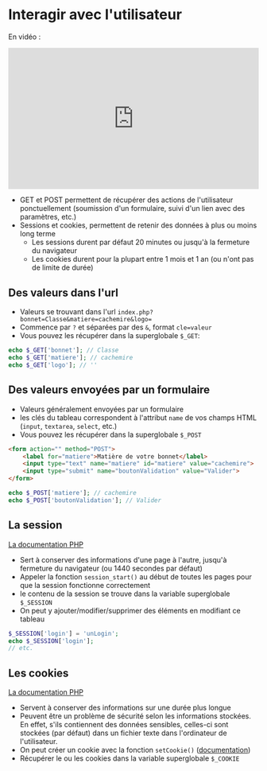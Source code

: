 
# Interagir avec l'utilisateur

En vidéo : 

<div style="position: relative; padding-bottom: 56.25%; height: 0;"><iframe src="https://www.loom.com/embed/1ad7cd0531014f6b8e0b7afc4a8fd775" frameborder="0" webkitallowfullscreen mozallowfullscreen allowfullscreen style="position: absolute; top: 0; left: 0; width: 100%; height: 100%;"></iframe></div>

- GET et POST permettent de récupérer des actions de l'utilisateur ponctuellement (soumission d'un formulaire, suivi d'un lien avec des paramètres, etc.)
- Sessions et cookies, permettent de retenir des données à plus ou moins long terme
  - Les sessions durent par défaut 20 minutes ou jusqu'à la fermeture du navigateur
  - Les cookies durent pour la plupart entre 1 mois et 1 an (ou n'ont pas de limite de durée)

## Des valeurs dans l'url

- Valeurs se trouvant dans l'url `index.php?bonnet=Classe&matiere=cachemire&logo=`
- Commence par `?` et séparées par des `&`, format `cle=valeur`
- Vous pouvez les récupérer dans la superglobale `$_GET`:

```php
echo $_GET['bonnet']; // Classe
echo $_GET['matiere']; // cachemire
echo $_GET['logo']; // ''
```

## Des valeurs envoyées par un formulaire

- Valeurs généralement envoyées par un formulaire
- les clés du tableau correspondent à l'attribut `name` de vos champs HTML (`input`, `textarea`, `select`, etc.)
- Vous pouvez les récupérer dans la superglobale `$_POST`

```html
<form action="" method="POST">
    <label for="matiere">Matière de votre bonnet</label>
    <input type="text" name="matiere" id="matiere" value="cachemire">
    <input type="submit" name="boutonValidation" value="Valider">
</form>
```

```php
echo $_POST['matiere']; // cachemire
echo $_POST['boutonValidation']; // Valider
```

## La session

[La documentation PHP](https://www.php.net/manual/fr/book.session.php)

- Sert à conserver des informations d'une page à l'autre, jusqu'à fermeture du navigateur (ou 1440 secondes par défaut)
- Appeler la fonction `session_start()` au début de toutes les pages pour que la session fonctionne correctement
- le contenu de la session se trouve dans la variable superglobale `$_SESSION`
- On peut y ajouter/modifier/supprimer des éléments en modifiant ce tableau
```php
$_SESSION['login'] = 'unLogin';
echo $_SESSION['login']; 
// etc.
```

## Les cookies

[La documentation PHP](https://www.php.net/manual/fr/features.cookies.php)

- Servent à conserver des informations sur une durée plus longue
- Peuvent être un problème de sécurité selon les informations stockées. En effet, s'ils contiennent des données sensibles, celles-ci sont stockées (par défaut) dans un fichier texte dans l'ordinateur de l'utilisateur.
- On peut créer un cookie avec la fonction `setCookie()` ([documentation](https://www.php.net/manual/fr/function.setcookie.php))
- Récupérer le ou les cookies dans la variable superglobale `$_COOKIE`
